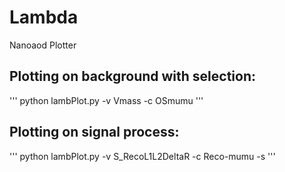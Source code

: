 # Lambda
Nanoaod Plotter

## Plotting on background with selection:
'''
python lambPlot.py -v Vmass -c OSmumu
'''
## Plotting on signal process:
'''
python lambPlot.py -v S_RecoL1L2DeltaR -c Reco-mumu -s
'''
